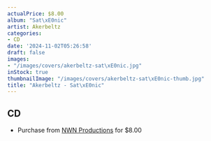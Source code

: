```yaml
---
actualPrice: $8.00
album: "Sat\xE0nic"
artist: Akerbeltz
categories:
- CD
date: '2024-11-02T05:26:58'
draft: false
images:
- "/images/covers/akerbeltz-sat\xE0nic.jpg"
inStock: true
thumbnailImage: "/images/covers/akerbeltz-sat\xE0nic-thumb.jpg"
title: "Akerbeltz - Sat\xE0nic"
---
```


## CD
* Purchase from [NWN Productions](http://shop.nwnprod.com/index.php?route=product/product&path=93&product_id=3063&sort=pd.name&order=ASC) for $8.00
